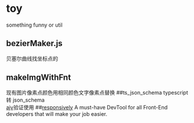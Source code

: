 # toy
something funny or util

## bezierMaker.js
贝塞尔曲线找坐标点的
## makeImgWithFnt
现有图片像素点颜色用相同颜色文字像素点替换
##ts_json_schema typescript 转 json_schema<br>
[ajv](https://github.com/ajv-validator/ajv)验证使用
##[responsively](https://manojvivek.github.io/responsively-app/)
A must-have DevTool for all Front-End developers that will make your job easier.
